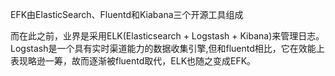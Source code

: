 EFK由ElasticSearch、Fluentd和Kiabana三个开源工具组成

而在此之前，业界是采用ELK(Elasticsearch + Logstash + Kibana)来管理日志。Logstash是一个具有实时渠道能力的数据收集引擎,但和fluentd相比，它在效能上表现略逊一筹，故而逐渐被fluentd取代，ELK也随之变成EFK。
